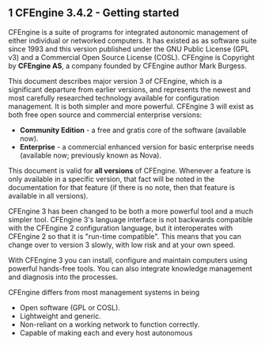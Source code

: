 ## 1 CFEngine 3.4.2 - Getting started

CFEngine is a suite of programs for integrated autonomic management
of either individual or networked computers. It has existed as as
software suite since 1993 and this version published under the GNU
Public License (GPL v3) and a Commercial Open Source License
(COSL). CFEngine is Copyright by **CFEngine AS**, a company founded
by CFEngine author Mark Burgess.

This document describes major version 3 of CFEngine, which is a
significant departure from earlier versions, and represents the
newest and most carefully researched technology available for
configuration management. It is both simpler and more powerful.
CFEngine 3 will exist as both free open source and commercial
enterprise versions:

-   **Community Edition** - a free and gratis core of the software
    (available now).
-   **Enterprise** - a commercial enhanced version for basic
    enterprise needs (available now; previously known as Nova).

This document is valid for **all versions** of CFEngine. Whenever a
feature is only available in a specific version, that fact will be
noted in the documentation for that feature (if there is no note,
then that feature is available in all versions).

CFEngine 3 has been changed to be both a more powerful tool and a
much simpler tool. CFEngine 3's language interface is not backwards
compatible with the CFEngine 2 configuration language, but it
interoperates with CFEngine 2 so that it is "run-time compatible".
This means that you can change over to version 3 slowly, with low
risk and at your own speed.

With CFEngine 3 you can install, configure and maintain computers
using powerful hands-free tools. You can also integrate knowledge
management and diagnosis into the processes.

CFEngine differs from most management systems in being

-   Open software (GPL or COSL).
-   Lightweight and generic.
-   Non-reliant on a working network to function correctly.
-   Capable of making each and every host autonomous

